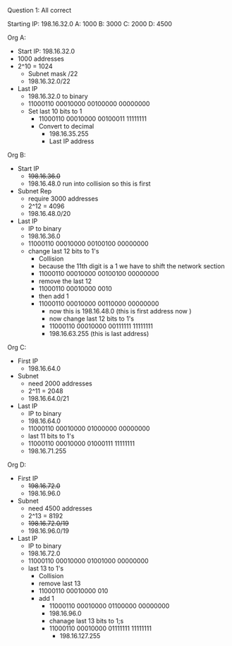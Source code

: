 Question 1: All correct 

Starting IP: 198.16.32.0
A: 1000
B: 3000
C: 2000
D: 4500

Org A:
 - Start IP: 198.16.32.0
 - 1000 addresses
 - 2^10 = 1024
	 - Subnet mask /22
	 - 198.16.32.0/22
- Last IP
	- 198.16.32.0 to binary 
	- 11000110 00010000 00100000 00000000
	- Set last 10 bits to 1
		- 11000110 00010000 00100011 11111111
		- Convert to decimal 
			- 198.16.35.255
			- Last IP address 

Org B:
 - Start IP 
	 - ~~198.16.36.0~~
	 - 198.16.48.0 run into collision so this is first 
- Subnet Rep
	- require 3000 addresses
	- 2^12 = 4096
	- 198.16.48.0/20 
- Last IP 
	- IP to binary 
	- 198.16.36.0
	- 11000110 00010000 00100100 00000000
	- change last 12 bits to 1's 
		- Collision 
		- because the 11th digit is a 1 we have to shift the network section 
		- 11000110 00010000 00100100 00000000
		- remove the last 12
		- 11000110 00010000 0010
		- then add 1 
		- 11000110 00010000 00110000 00000000
			- now this is 198.16.48.0 (this is first address now )
			- now change last 12 bits to 1's
			- 11000110 00010000 00111111 11111111
			- 198.16.63.255 (this is last address) 

Org C:
 - First IP 
	 - 198.16.64.0
- Subnet 
	- need 2000 addresses
	- 2^11 = 2048
	- 198.16.64.0/21
- Last IP 
	- IP to binary 
	- 198.16.64.0
	- 11000110 00010000 01000000 00000000
	- last 11 bits to 1's
	- 11000110 00010000 01000111 11111111
	- 198.16.71.255

Org D:
 - First IP 
	 - ~~198.16.72.0~~
	 - 198.16.96.0
- Subnet
	- need 4500 addresses
	- 2^13 = 8192
	- ~~198.16.72.0/19~~
	- 198.16.96.0/19
- Last IP
	- IP to binary 
	- 198.16.72.0
	- 11000110 00010000 01001000 00000000
	- last 13 to 1's 
		- Collision 
		- remove last 13
		- 11000110 00010000 010
		- add 1
			- 11000110 00010000 01100000 00000000
			- 198.16.96.0
			- chanage last 13 bits to 1;s
			- 11000110 00010000 01111111 11111111
				- 198.16.127.255